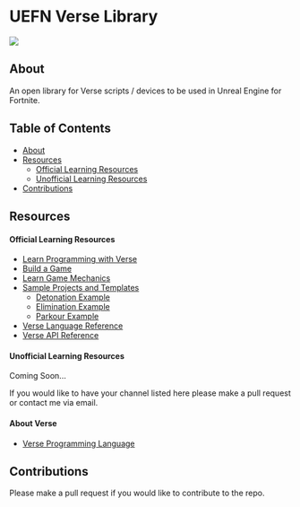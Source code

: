 # UEFN Verse Library

![](https://ue-cdn.artstation.com/imgproxy/1gFGCYoSL1bDPOAsOvQkDoLy9LIDn4WzR4PXfsfdtwY/filename:uefn-home-hero.png/resizing_type:fill/width:1920/height:335/ext:jpg/aHR0cHM6Ly9kMWl2N2RiNDR5aGd4bi5jbG91ZGZyb250Lm5ldC9kb2N1bWVudGF0aW9uL2ltYWdlcy9lMmZmZDFmMi05MDU4LTQyNzYtODJiNi05YTAzM2VhMzYxZjcvdWVmbi1ob21lLWhlcm8ucG5n)

## About
An open library for Verse scripts / devices to be used in Unreal Engine for Fortnite.

## Table of Contents

<!--ts-->
   * [About](#about)
   * [Resources](#resources)
      * [Official Learning Resources](#official-learning-resources)
      * [Unofficial Learning Resources](#unofficial-learning-resources)
   * [Contributions](#contributions)
<!--te-->


## Resources
#### Official Learning Resources

+ [Learn Programming with Verse](https://dev.epicgames.com/documentation/en-us/uefn/learn-programming-with-verse-in-unreal-editor-for-fortnite)
+ [Build a Game](https://dev.epicgames.com/documentation/en-us/uefn/build-a-game-in-unreal-editor-for-fortnite)
+ [Learn Game Mechanics](https://dev.epicgames.com/documentation/en-us/uefn/learn-game-mechanics-in-unreal-editor-for-fortnite)
+ [Sample Projects and Templates](https://dev.epicgames.com/documentation/en-us/uefn/sample-projects-and-templates-in-unreal-editor-for-fortnite)
	+ [Detonation Example](https://dev.epicgames.com/documentation/en-us/uefn/verse-detonation-template-in-unreal-editor-for-fortnite)
	+ [Elimination Example](https://dev.epicgames.com/documentation/en-us/uefn/verse-elimination-template-in-unreal-editor-for-fortnite)
	+ [Parkour Example](https://dev.epicgames.com/documentation/en-us/uefn/verse-parkour-template-in-unreal-editor-for-fortnite)
+ [Verse Language Reference](https://dev.epicgames.com/documentation/en-us/uefn/verse-language-reference)
+ [Verse API Reference](https://dev.epicgames.com/documentation/en-us/uefn/verse-api)
     
#### Unofficial Learning Resources

Coming Soon...

If you would like to have your channel listed here please make a pull request or contact me via email.

#### About Verse
  + [Verse Programming Language](https://github.com/UnrealVerseGuru/VerseProgrammingLanguage)

## Contributions
Please make a pull request if you would like to contribute to the repo.


